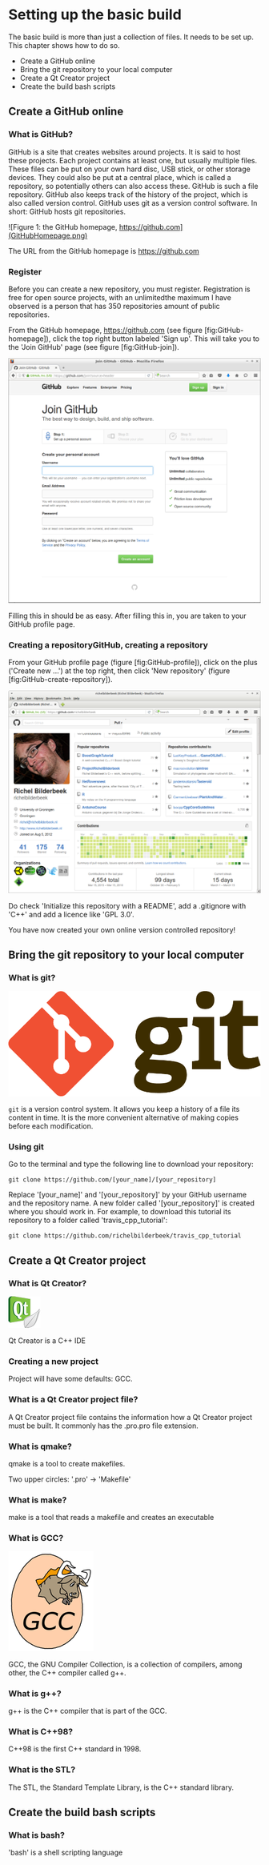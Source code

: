 # Setting up the basic build

The basic build is more than just a collection of files. It needs to be set up. This chapter shows how to do so.

 * Create a GitHub online
 * Bring the git repository to your local computer
 * Create a Qt Creator project
 * Create the build bash scripts

## Create a GitHub online

### What is GitHub?

GitHub is a site that creates websites around projects. It is said to host these projects.
Each project contains at least one, but usually multiple files. 
These files can be put on your own hard disc, USB stick, or other storage devices. 
They could also be put at a central place, which is called a repository, so potentially others can also access these. 
GitHub is such a file repository. GitHub also keeps track of the history of the project, 
which is also called version control. GitHub uses git as a version control software. 
In short: GitHub hosts git repositories.

![Figure 1: the GitHub homepage, https://github.com](GitHubHomepage.png)

The URL from the GitHub homepage is https://github.com

### Register

Before you can create a new repository, you must register. Registration is free for open source projects, with an unlimitedthe maximum I have observed is a person that has 350 repositories amount of public repositories.

From the GitHub homepage, https://github.com (see figure [fig:GitHub-homepage]), click the top right button labeled 'Sign up'. This will take you to the 'Join GitHub' page (see figure [fig:GitHub-join]). 

![Join GitHub](GitHubJoin.png)

Filling this in should be as easy. After filling this in, you are taken to your GitHub profile page.

### Creating a repositoryGitHub, creating a repository

From your GitHub profile page (figure [fig:GitHub-profile]), click on the plus ('Create new ...') at the top right, then click 'New repository' (figure [fig:GitHub-create-repository]).

![GitHub profile page](GitHubProfile.png)

Do check 'Initialize this repository with a README', add a .gitignore with 'C++' and add a licence like 'GPL 3.0'.

You have now created your own online version controlled repository!

## Bring the git repository to your local computer

### What is git?

![The git logo](Git-Logo-2Color.png)

`git` is a version control system. It allows you keep a history of a file its content in time. 
It is the more convenient alternative of making copies before each modification.

### Using git

Go to the terminal and type the following line to download your repository:

```
git clone https://github.com/[your_name]/[your_repository]
```

Replace '[your_name]' and '[your_repository]' by your GitHub username and the repository name. A new folder called '[your_repository]' is created where you should work in. For example, to download this tutorial its repository to a folder called 'travis_cpp_tutorial':

```
git clone https://github.com/richelbilderbeek/travis_cpp_tutorial
```

## Create a Qt Creator project

### What is Qt Creator?

![The Qt Creator logo](Qt_Creator_logo.png)

Qt Creator is a C++ IDE

### Creating a new project

Project will have some defaults: GCC.

### What is a Qt Creator project file?

A Qt Creator project file contains the information how a Qt Creator project must be built. It commonly has the .pro.pro file extension.

### What is qmake?

qmake is a tool to create makefiles.

Two upper circles: '.pro' -> 'Makefile'

### What is make?

make is a tool that reads a makefile and creates an executable

### What is GCC?

![The GCC logo](GNU_Compiler_Collection_logo.png)

GCC, the GNU Compiler Collection, is a collection of compilers, among other, the C++ compiler called g++.

### What is g++?

g++ is the C++ compiler that is part of the GCC.

### What is C++98?

C++98 is the first C++ standard in 1998.

### What is the STL?

The STL, the Standard Template Library, is the C++ standard library.

## Create the build bash scripts

### What is bash?

'bash' is a shell scripting language
